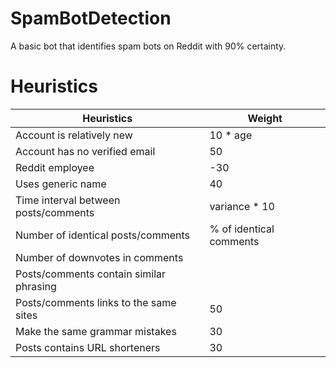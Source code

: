 # SpamBotDetection
A basic bot that identifies spam bots on Reddit with 90% certainty.

# Heuristics #
Heuristics | Weight 
--- | --- 
Account is relatively new | 10 * age
Account has no verified email|  50
Reddit employee | -30
Uses generic name | 40
Time interval between posts/comments | variance * 10
Number of identical posts/comments | % of identical comments
Number of downvotes in comments | 
Posts/comments contain similar phrasing |
Posts/comments links to the same sites | 50
Make the same grammar mistakes| 30
Posts contains URL shorteners | 30
